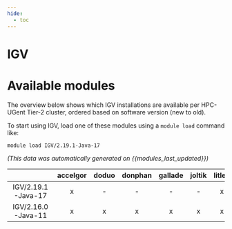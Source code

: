 ```yaml
---
hide:
  - toc
---
```


IGV
===

# Available modules


The overview below shows which IGV installations are available per HPC-UGent Tier-2 cluster, ordered based on software version (new to old).

To start using IGV, load one of these modules using a `module load` command like:

```shell
module load IGV/2.19.1-Java-17
```

*(This data was automatically generated on {{modules_last_updated}})*

| |accelgor|doduo|donphan|gallade|joltik|litleo|shinx|
| :---: | :---: | :---: | :---: | :---: | :---: | :---: | :---: |
|IGV/2.19.1-Java-17|x|-|-|-|-|x|x|
|IGV/2.16.0-Java-11|x|x|x|x|x|x|x|

